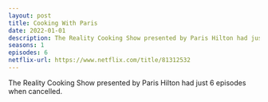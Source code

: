 ```yaml
---
layout: post
title: Cooking With Paris
date: 2022-01-01
description: The Reality Cooking Show presented by Paris Hilton had just 6 episodes when cancelled. 
seasons: 1
episodes: 6
netflix-url: https://www.netflix.com/title/81312532
---
```

The Reality Cooking Show presented by Paris Hilton had just 6 episodes when cancelled. 
